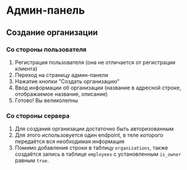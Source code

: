# Админ-панель

## Создание организации

### Со стороны пользователя

1. Регистрация пользователя (она не отличается от регистрации клиента)
2. Переход на страницу админ-панели
3. Нажатие кнопки "Создать организацию"
4. Ввод информации об организации (название в адресной строке, отображаемое название, описание)
5. Готово! Вы великолепны

### Со стороны сервера

1. Для создания организации достаточно быть авторизованным
2. Для этого использовуется один endpoint, в теле которого передаётся вся необходимая информация
3. Помимо добавления строки в таблицу `organizations`, также создаётся запись в таблице `employees` с установленным `is_owner` равным `true`.
